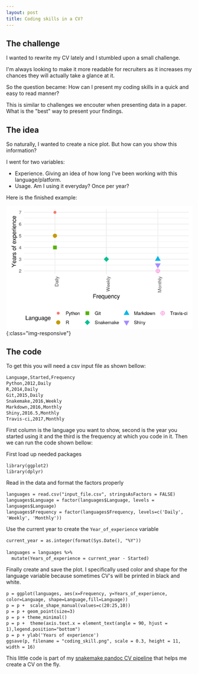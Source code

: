 ```yaml
---
layout: post
title: Coding skills in a CV?
---
```



The challenge
---------------

I wanted to rewrite my CV lately and I stumbled upon a small challenge.

I'm always looking to make it more readable for recruiters as it increases my chances they will actually take a glance at it.

So the question became: How can I present my coding skills in a quick and easy to read manner?

This is similar to challenges we encouter when presenting data in a paper. What is the "best" way to present your findings.

The idea
------------------

So naturally, I wanted to create a nice plot.
But how can you show this information?

I went for two variables:

* Experience. Giving an idea of how long I've been working with this language/platform.
* Usage. Am I using it everyday? Once per year?

Here is the finished example:

![Coding-skills](/images/coding_skills.png){:class="img-responsive"}

The code
-----------------------

To get this you will need a csv input file as shown bellow:

```
Language,Started,Frequency
Python,2012,Daily
R,2014,Daily
Git,2015,Daily
Snakemake,2016,Weekly
Markdown,2016,Monthly
Shiny,2016.5,Monthly
Travis-ci,2017,Monthly
```

First column is the language you want to show, second is the year you started using it and the third is the frequency at which you code in it.
Then we can run the code shown bellow:

First load up needed packages

```
library(ggplot2)
library(dplyr)
```
Read in the data and format the factors properly

```
languages = read.csv("input_file.csv", stringsAsFactors = FALSE)
languages$Language = factor(languages$Language, levels = languages$Language)
languages$Frequency = factor(languages$Frequency, levels=c('Daily', 'Weekly', 'Monthly'))
```
Use the current year to create the `Year_of_experience` variable

```
current_year = as.integer(format(Sys.Date(), "%Y"))

languages = languages %>%
  mutate(Years_of_experience = current_year - Started)
```

Finally create and save the plot. I specifically used color and shape for the language variable because sometimes CV's will be printed in black and white.

```
p = ggplot(languages, aes(x=Frequency, y=Years_of_experience, color=Language, shape=Language,fill=Language))
p = p +  scale_shape_manual(values=c(20:25,10))
p = p + geom_point(size=3)
p = p + theme_minimal()
p = p +  theme(axis.text.x = element_text(angle = 90, hjust = 1),legend.position="bottom")
p = p + ylab('Years of experience')
ggsave(p, filename = "coding_skill.png", scale = 0.3, height = 11, width = 16)
```

This little code is part of my [snakemake pandoc CV pipeline](https://github.com/Hoohm/pandoc_resume) that helps me create a CV on the fly.